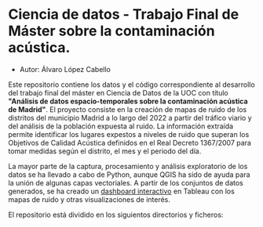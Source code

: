 # Ciencia de datos - Trabajo Final de Máster sobre la contaminación acústica.

- Autor: Álvaro López Cabello

Este repositorio contiene los datos y el código correspondiente al desarrollo del trabajo final del máster en Ciencia de Datos de la UOC con título **"Análisis de datos espacio-temporales sobre la contaminación acústica de Madrid"**. El proyecto consiste en la creación de mapas de ruido de los distritos del municipio Madrid a lo largo del 2022 a partir del tráfico viario y del análisis de la población expuesta al ruido. La información extraída permite identificar los lugares expestos a niveles de ruido que superan los Objetivos de Calidad Acústica definidos en el Real Decreto 1367/2007 para tomar medidas según el distrito, el mes y el periodo del día.

La mayor parte de la captura, procesamiento y análisis exploratorio de los datos se ha llevado a cabo de Python, aunque QGIS ha sido de ayuda para la unión de algunas capas vectoriales. A partir de los conjuntos de datos generados, se ha creado un [dashboard interactivo](https://public.tableau.com/app/profile/.lvaro.l.pez7412/viz/Contaminacinacstica/Dashboard2) en Tableau con los mapas de ruido y otras visualizaciones de interés.

El repositorio está dividido en los siguientos directorios y ficheros:


